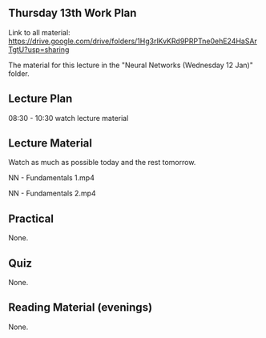 Thursday 13th Work Plan
----------------

Link to all material: https://drive.google.com/drive/folders/1Hg3rlKvKRd9PRPTne0ehE24HaSArTgtU?usp=sharing

The material for this lecture in the "Neural Networks (Wednesday 12 Jan)" folder.

Lecture Plan
------------

08:30 - 10:30 watch lecture material

Lecture Material
----------------

Watch as much as possible today and the rest tomorrow.

NN - Fundamentals 1.mp4

NN - Fundamentals 2.mp4

Practical
---------

None.


Quiz
----

None.

Reading Material (evenings)
-----------------

None.
